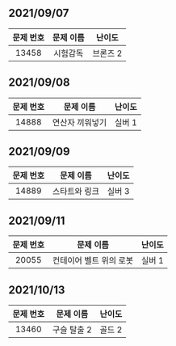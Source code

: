 ## 2021/09/07

| 문제 번호| 문제 이름 | 난이도| 
|:------:|:---------:|:---------:|
| 13458 | 시험감독 | 브론즈 2|

## 2021/09/08

| 문제 번호| 문제 이름 | 난이도|
|:------:|:---------:|:---------:|
| 14888 | 연산자 끼워넣기 | 실버 1|

## 2021/09/09

| 문제 번호| 문제 이름 | 난이도|
|:------:|:---------:|:---------:|
| 14889	 | 스타트와 링크 | 실버 3|

## 2021/09/11

| 문제 번호| 문제 이름 | 난이도|
|:------:|:---------:|:---------:|
| 20055	 | 컨테이어 벨트 위의 로봇 | 실버 1|

## 2021/10/13

| 문제 번호| 문제 이름 | 난이도|
|:------:|:---------:|:---------:|
| 13460	 | 구슬 탈출 2 | 골드 2|


















